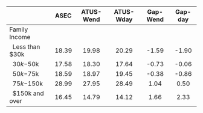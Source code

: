 
|                      |         ASEC |    ATUS-Wend |    ATUS-Wday |     Gap-Wend |      Gap-day |
| -------------------- | :----------: | :----------: | :----------: | :----------: | :----------: |
| Family Income        |              |              |              |              |              |
| &nbsp;&nbsp;Less than $30k |        18.39 |        19.98 |        20.29 |        -1.59 |        -1.90 |
| &nbsp;&nbsp;$30k-$50k |        17.58 |        18.30 |        17.64 |        -0.73 |        -0.06 |
| &nbsp;&nbsp;$50k-$75k |        18.59 |        18.97 |        19.45 |        -0.38 |        -0.86 |
| &nbsp;&nbsp;$75k-$150k |        28.99 |        27.95 |        28.49 |         1.04 |         0.50 |
| &nbsp;&nbsp;$150k and over |        16.45 |        14.79 |        14.12 |         1.66 |         2.33 |

